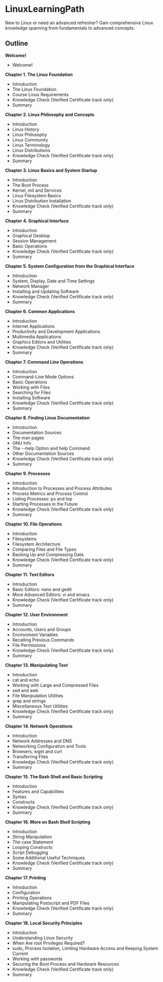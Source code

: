 # LinuxLearningPath
New to Linux or need an advanced refresher? Gain comprehensive Linux knowledge spanning from fundamentals to advanced concepts.


## Outline

**Welcome!**
- Welcome!

**Chapter 1. The Linux Foundation**
- Introduction
- The Linux Foundation
- Course Linux Requirements
- Knowledge Check (Verified Certificate track only)
- Summary

**Chapter 2. Linux Philosophy and Concepts**
- Introduction
- Linux History
- Linux Philosophy
- Linux Community
- Linux Terminology
- Linux Distributions
- Knowledge Check (Verified Certificate track only)
- Summary

**Chapter 3. Linux Basics and System Startup**
- Introduction
- The Boot Process
- Kernel, init and Services
- Linux Filesystem Basics
- Linux Distribution Installation
- Knowledge Check (Verified Certificate track only)
- Summary

**Chapter 4. Graphical Interface**
- Introduction
- Graphical Desktop
- Session Management
- Basic Operations
- Knowledge Check (Verified Certificate track only)
- Summary

**Chapter 5. System Configuration from the Graphical Interface**
- Introduction
- System, Display, Date and Time Settings
- Network Manager
- Installing and Updating Software
- Knowledge Check (Verified Certificate track only)
- Summary

**Chapter 6. Common Applications**
- Introduction
- Internet Applications
- Productivity and Development Applications
- Multimedia Applications
- Graphics Editors and Utilities
- Knowledge Check (Verified Certificate track only)
- Summary

**Chapter 7. Command Line Operations**
- Introduction
- Command-Line Mode Options
- Basic Operations
- Working with Files
- Searching for Files
- Installing Software
- Knowledge Check (Verified Certificate track only)
- Summary

**Chapter 8. Finding Linux Documentation**
- Introduction
- Documentation Sources
- The man pages
- GNU Info
- The --help Option and help Command
- Other Documentation Sources
- Knowledge Check (Verified Certificate track only)
- Summary

**Chapter 9. Processes**
- Introduction
- Introduction to Processes and Process Attributes
- Process Metrics and Process Control
- Listing Processes: ps and top
- Starting Processes in the Future
- Knowledge Check (Verified Certificate track only)
- Summary

**Chapter 10. File Operations**
- Introduction
- Filesystems
- Filesystem Architecture
- Comparing Files and File Types
- Backing Up and Compressing Data
- Knowledge Check (Verified Certificate track only)
- Summary

**Chapter 11. Text Editors**
- Introduction
- Basic Editors: nano and gedit
- More Advanced Editors: vi and emacs
- Knowledge Check (Verified Certificate track only)
- Summary

**Chapter 12. User Environment**
- Introduction
- Accounts, Users and Groups
- Environment Variables
- Recalling Previous Commands
- File Permissions
- Knowledge Check (Verified Certificate track only)
- Summary

**Chapter 13. Manipulating Text**
- Introduction
- cat and echo
- Working with Large and Compressed Files
- sed and awk
- File Manipulation Utilities
- grep and strings
- Miscellaneous Text Utilities
- Knowledge Check (Verified Certificate track only)
- Summary

**Chapter 14. Network Operations**
- Introduction
- Network Addresses and DNS
- Networking Configuration and Tools
- Browsers, wget and curl
- Transferring Files
- Knowledge Check (Verified Certificate track only)
- Summary

**Chapter 15. The Bash Shell and Basic Scripting**
- Introduction
- Features and Capabilities
- Syntax
- Constructs
- Knowledge Check (Verified Certificate track only)
- Summary

**Chapter 16. More on Bash Shell Scripting**
- Introduction
- String Manipulation
- The case Statement
- Looping Constructs
- Script Debugging
- Some Additional Useful Techniques
- Knowledge Check (Verified Certificate track only)
- Summary

**Chapter 17. Printing**
- Introduction
- Configuration
- Printing Operations
- Manipulating Postscript and PDF Files
- Knowledge Check (Verified Certificate track only)
- Summary

**Chapter 18. Local Security Principles**
- Introduction
- Understanding Linux Security
- When Are root Privileges Required?
- sudo, Process Isolation, Limiting Hardware Access and Keeping System Current
- Working with passwords
- Securing the Boot Process and Hardware Resources
- Knowledge Check (Verified Certificate track only)
- Summary